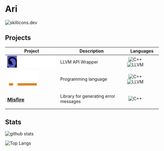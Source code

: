 # Ari

![skillicons.dev](https://skillicons.dev/icons?i=c,cpp,java,py,css,html,github,vscode,clion,discord&perline=5)

## Projects

| Project | Description | Languages |
|    -    |      -      |     -     |
| <a href="https://github.com/Fuechs/eisdrache"><img width=200 src="assets/eisdrache-title.png"></a> | LLVM API Wrapper | ![C++][cpp-badge] ![LLVM][llvm-badge]
| <a href="https://github.com/Fuechs/Lynx"><img width=100 src="assets/lynx-logo-white.png"></a> | Programming language | ![C++][cpp-badge] ![LLVM][llvm-badge]
| <a href="https://github.com/Fuechs/Misfire"><h3>Misfire</h3></a> | Library for generating error messages | ![C++][cpp-badge]

## Stats

![github stats](https://github-readme-stats.vercel.app/api?username=Fuechs&show_icons=true&theme=dark)

![Top Langs](https://github-readme-stats.vercel.app/api/top-langs/?username=Fuechs&layout=compact&theme=dark)

[cpp-badge]: https://img.shields.io/badge/C++-1a3b63?logo=cplusplus&logoColor=white&style=for-the-badge
[llvm-badge]: https://img.shields.io/badge/LLVM-4c1717?logo=llvm&logoColor=white&style=for-the-badge
